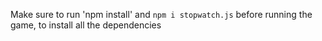 Make sure to run
'npm install' and `npm i stopwatch.js`
before running the game, to install all the dependencies
